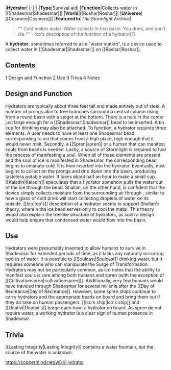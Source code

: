 |**Hydrator**|
|-|-|
|**Type**|Survival aid|
|**Function**|Collects water in [[Shadesmar\|Shadesmar]]|
|**World**|[[Roshar\|Roshar]]|
|**Universe**|[[Cosmere\|Cosmere]]|
|**Featured In**|*The Stormlight Archive*|

>“* Cold makes water. Water collects in that basin. You drink, and don't die.*”
\- Ico's description of the function of a hydrator[1]


A **hydrator**, sometimes referred to as a "water station", is a device used to collect water in [[Shadesmar\|Shadesmar]] on [[Roshar\|Roshar]].

## Contents

1 Design and Function
2 Use
3 Trivia
4 Notes


## Design and Function
Hydrators are typically about three feet tall and made entirely out of steel. A number of prongs akin to tree branches surround a central column rising from a round basin with a spigot at the bottom. There is a hole in the center just large enough for a [[Shadesmar\|Shadesmar]] bead to be inserted. A tin cup for drinking may also be attached.
To function, a hydrator requires three elements. A user needs to have at least one Shadesmar bead corresponding to ice that comes from a high place, high enough that it would never melt. Secondly, a [[Spren\|spren]] or a human that can manifest souls from beads is needed. Lastly, a source of Stormlight is required to fuel the process of manifesting a soul. When all of these elements are present and the soul of ice is manifested in Shadesmar, the corresponding bead begins to emanate cold. It is then inserted into the hydrator. Eventually, mist begins to collect on the prongs and drip down into the basin, producing tasteless potable water. It takes about half an hour to make a small cup.
[[Kaladin\|Kaladin]] speculates that a hydrator somehow pulls the water out of the ice through the bead. Shallan, on the other hand, is confident that the device simply collects moisture from the surrounding air through , similar to how a glass of cold drink will start collecting droplets of water on its outside. [[Ico\|Ico's]] description of a hydrator seems to support Shallan's theory, wherein the ice bead serves only to cool the metal. This theory would also explain the treelike structure of hydrators, as such a design would help ensure that condensed water would flow into the basin.

## Use
Hydrators were presumably invented to allow humans to survive in Shadesmar for extended periods of time, as it lacks any naturally occurring bodies of water. It is possible to [[Soulcast\|Soulcast]] drinking water, but it requires someone who can manipulate the Surge of Transformation.
Hydrators may not be particularly common, as Ico notes that the ability to manifest souls is rare among both humans and spren (with the exception of [[Cultivationspren\|cultivationspren]]). Additionally, very few humans would have traveled through Shadesmar for several millenia after the [[Day of Recreance\|Day of Recreance]]. However, some spren ships continue to carry hydrators and the appropriate beads on board and bring them out if they do take on human passengers. [[Ico's ship\|Ico's ship]] and [[Unativi\|Unativi's]] barge each have a hydrator on board. As spren do not require water, a working hydrator is a clear sign of human presence in Shadesmar.

## Trivia
[[Lasting Integrity\|Lasting Integrity]] contains a water fountain, but the source of the water is unknown.


https://coppermind.net/wiki/Hydrator